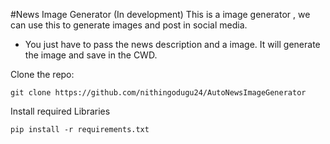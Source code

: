 #News Image Generator (In development)
This is a image generator , we can use this to generate images and post in social media. 
- You just have to pass the news description and a image. It will generate the image and save in the CWD.
 
Clone the repo: 
```
git clone https://github.com/nithingodugu24/AutoNewsImageGenerator
```

Install required Libraries
```
pip install -r requirements.txt
```
